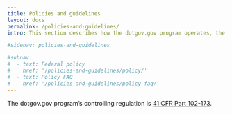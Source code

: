 ```yaml
---
title: Policies and guidelines
layout: docs
permalink: /policies-and-guidelines/
intro: This section describes how the dotgov.gov program operates, the policies governing domain name registration, and rules for domain owners.

#sidenav: policies-and-guidelines

#subnav:
#  - text: Federal policy
#    href: '/policies-and-guidelines/policy/'
#  - text: Policy FAQ
#    href: '/policies-and-guidelines/policy-faq/'
---
```


The dotgov.gov program’s controlling regulation is [41 CFR Part 102-173](https://www.ecfr.gov/cgi-bin/text-idx?mc=true&node=pt41.3.102_6173&rgn=div5).
